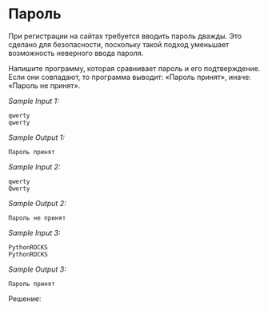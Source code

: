 # Пароль

При регистрации на сайтах требуется вводить пароль дважды. Это сделано для безопасности, поскольку такой подход уменьшает возможность неверного ввода пароля.

Напишите программу, которая сравнивает пароль и его подтверждение. Если они совпадают, то программа выводит: «Пароль принят», иначе: «Пароль не принят».

*Sample Input 1:*
```
qwerty
qwerty
```

*Sample Output 1:*
```
Пароль принят
```

*Sample Input 2:*
```
qwerty
Qwerty
```

*Sample Output 2:*
```
Пароль не принят
```

*Sample Input 3:*
```
PythonROCKS
PythonROCKS
```

*Sample Output 3:*
```
Пароль принят
```

Решение:
```python

```
